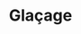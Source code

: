 ---
layout: recette-v2
categories: [recettes]
hidden: true
lang: fr
sitemap: true
title: Glaçage
type: sucre
utensils:
  - fouet
  - spatule-silicone
  - saladier
recettes:
   Cream Cheese:
    ingredients: 
      - nom: cream cheese
        qte: 150
        unite: gr
        variable: true
      - nom: sucre glace
        qte: 60
        unite: gr
      - nom: beurre
        qte: 50
        unite: gr
      - nom: vanille liquide
    preconditions:
      - Le cream cheese et le beurre doivent être à température ambiante
    etapes:
      - label: Préparation
        details:
          - Mélanger le beurre et le cream cheese au fouet
          - Ajouter la moitié du sucre glace
          - Battre jusqu'à incorporation du sucre
          - Répéter avec le sucre restant
   Rhum:
    ingredients: 
      - nom: rhum brun
        qte: 10
        unite: gr
      - nom: sucre glace
        qte: 50
        unite: gr
        variable: true
    etapes:
     - label: Préparation
       details:
        - Verser le sucre glace dans un saladier
        - Ajouter le rhum
        - Mélanger
        - Ajouter un peu d'eau si le mélange est trop dense
   Rocher:
    ingredients: 
      - nom: noisettes
        qte: 75
        unite: gr
      - nom: chocolat noir
        qte: 170
        unite: gr
        variable: true
      - nom: huile de pépins de raisin
        qte: 20
        unite: gr
    etapes:
     - label: Préparation
       details:
        - Concasser les noisettes
        - Torrefier 10 min 170°C
        - Faire fondre le chocolat
        - Incorporer l'huile
        - Ajouter les noisettes
---
